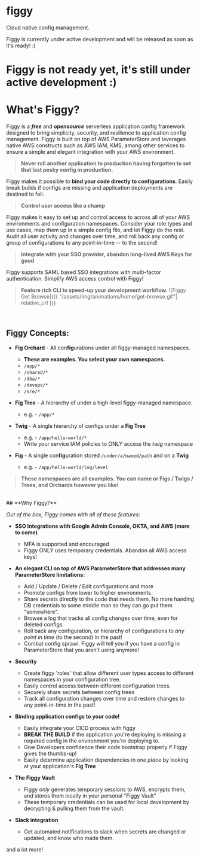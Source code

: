 # figgy
Cloud native config management.

Figgy is currently under active development and will be released as soon as it's ready! :)


# Figgy is not ready yet, it's still under active development :)


# **What's Figgy?**


Figgy is a **_free_** and **_opensource_** serverless application config framework designed to bring simplicity, security, and resilience to 
application config management. Figgy is built on top of AWS ParameterStore and leverages native AWS constructs such as AWS IAM, 
KMS, among other services to ensure a simple and elegant integration with your AWS environment.
<br/>

> **Never roll another application to production having forgotten to set that last pesky
config in production.**

Figgy makes it possible to **bind your code directly to configurations**. Easily break builds if configs 
are missing and application deployments are destined to fail.


> **Control user access like a champ**

Figgy makes it easy to set up and control access to across all of your AWS environments and configuration namespaces. Consider
your role types and use cases, map them up in a simple config file, and let Figgy do the rest. Audit all user activity and 
changes over time, and roll back any config or group of configurations to any point-in-time -- to the second!

> **Integrate with your SSO provider, abandon long-lived AWS Keys for good**

Figgy supports SAML based SSO integrations with multi-factor authentication. Simplify AWS access control with Figgy!

> **Feature rich CLI to speed-up your development workflow.**
![Figgy Get Browse]({{ "/assets/img/animations/home/get-browse.gif"| relative_url }})

<a name="concepts"></a>
<br/>
## **Figgy Concepts**:

- **Fig Orchard** - All con**fig**urations under all figgy-managed namespaces. 
    - **These are examples. You select your own namespaces.**
  - `/app/*`
  - `/shared/*`
  - `/dba/*`
  - `/devops/*`
  - `/sre/*`


- **Fig Tree** - A hierarchy of  under a high-level figgy-managed namespace.
    - e.g. - `/app/*`    
    
    
- **Twig** - A single hierarchy of configs under a **Fig Tree**
    - e.g. - `/app/hello-world/*`
    - Write your service IAM policies to ONLY access the *twig* namespace
    
    
- **Fig** - A single con**fig**uration stored `/under/a/named/path` and on a **Twig**
    - e.g. - `/app/hello-world/log/level`
  
> **These namespaces are all examples. You can name or Figs / Twigs / Trees, and Orchards however you like!**

<br/>
## **Why Figgy?**

*Out of the box, Figgy comes with all of these features:*

- **SSO Integrations with Google Admin Console, OKTA, and AWS (more to come)**
    - MFA is supported and encouraged
    - Figgy ONLY uses temporary credentials. Abandon all AWS access keys!

- **An elegant CLI on top of AWS ParameterStore that addresses many ParameterStore limitations:**
    - Add / Update / Delete / Edit configurations and more
    - Promote configs from lower to higher environments
    - Share secrets directly to the code that needs them. No more handing DB credentials to some middle man so they can go put them "somewhere".
    - Browse a log that tracks all config changes over time, even for deleted configs.
    - Roll back any configuration, or hierarchy of configurations to *any point in time* (to the second) in the past!
    - Combat config sprawl. Figgy will tell you if you have a config in ParameterStore that you aren't using anymore!

- **Security**
    - Create figgy 'roles' that allow different user types access to different namespaces in your configuration tree.
    - Easily control access between different configuration trees.
    - Securely share secrets between config trees
    - Track all configuration changes over time and restore changes to any point-in-time in the past!

- **Binding application configs to your code!**
    - Easily integrate your CICD process with figgy
    - **BREAK THE BUILD** if the application you're deploying is missing a required config in the environment you're
        deploying to. 
    - Give Developers confidence their code bootstrap properly if Figgy gives the thumbs-up! 
    - Easily determine application dependencies in _one place_ by looking at your application's **Fig Tree** 

- **The Figgy Vault**
    - Figgy _only_ generates temporary sessions to AWS, encrypts them, and stores them locally in your personal "Figgy Vault"
    - These temporary credentials can be used for local development by decrypting & pulling them from the vault.

- **Slack integration**
    - Get automated notifications to slack when secrets are changed or updated, and know who made them.


and a lot more!